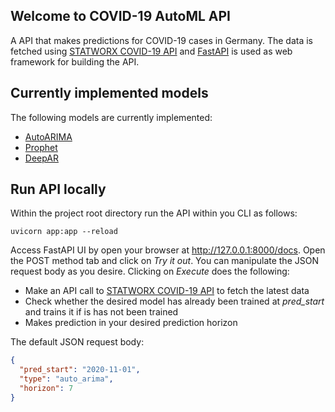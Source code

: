 ## Welcome to COVID-19 AutoML API	

A API that makes predictions for COVID-19 cases in Germany. The data is fetched using [STATWORX COVID-19 API](https://github.com/STATWORX/covid-19-api)
and [FastAPI](https://fastapi.tiangolo.com/) is used as web framework for building the API.

## Currently implemented models

The following models are currently implemented:

- [AutoARIMA](https://www.sktime.org/en/latest/modules/auto_generated/sktime.forecasting.arima.AutoARIMA.html#sktime.forecasting.arima.AutoARIMA)
- [Prophet](https://facebook.github.io/prophet/)
- [DeepAR](https://ts.gluon.ai/api/gluonts/gluonts.model.deepar.html)
## Run API locally

Within the project root directory run the API within you CLI as follows:

```shell
uvicorn app:app --reload
```

Access FastAPI UI by open your browser at http://127.0.0.1:8000/docs. Open the POST method tab and click on *Try it out*.
You can manipulate the JSON request body as you desire. Clicking on *Execute* does the following:
 
- Make an API call to [STATWORX COVID-19 API](https://github.com/STATWORX/covid-19-api) to fetch the latest data
- Check whether the desired model has already been trained at *pred_start* and trains it if is has not been trained
- Makes prediction in your desired prediction horizon

The default JSON request body:
```json
{
  "pred_start": "2020-11-01",
  "type": "auto_arima",
  "horizon": 7
}
```




